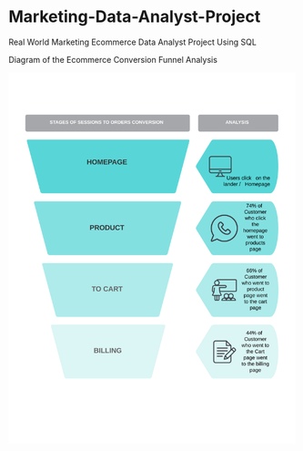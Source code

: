 # Marketing-Data-Analyst-Project
Real World Marketing Ecommerce Data Analyst Project Using SQL

Diagram of the Ecommerce Conversion Funnel Analysis

![Conversion Funnel Analysis](Sales_funnel.png)
